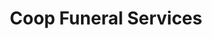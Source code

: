 ---
title: "Coop Funeral Services"
url: /great-yarmouth/coop-funeral-services/
shop: Bestattungen
---
